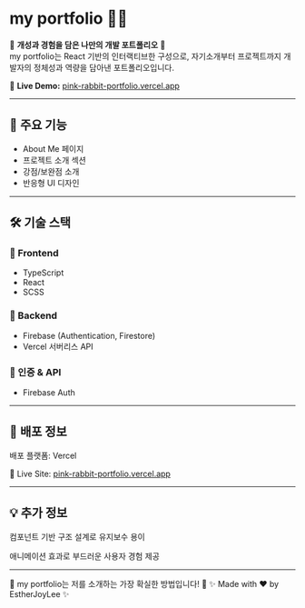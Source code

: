 # **my portfolio 📖✨**

🚀 **개성과 경험을 담은 나만의 개발 포트폴리오** 🚀  
my portfolio는 React 기반의 인터랙티브한 구성으로, 자기소개부터 프로젝트까지 개발자의 정체성과 역량을 담아낸 포트폴리오입니다.

🔗 **Live Demo:** [pink-rabbit-portfolio.vercel.app](https://pink-rabbit-portfolio.vercel.app/)

---

## **📌 주요 기능**

- About Me 페이지  
- 프로젝트 소개 섹션  
- 강점/보완점 소개  
- 반응형 UI 디자인

---

## **🛠 기술 스택**

### **📍 Frontend**
- TypeScript  
- React  
- SCSS  

### **📍 Backend**
- Firebase (Authentication, Firestore)  
- Vercel 서버리스 API  

### **📍 인증 & API**
- Firebase Auth  

---

## 🚀 배포 정보
배포 플랫폼: Vercel

🔗 Live Site: [pink-rabbit-portfolio.vercel.app](https://pink-rabbit-portfolio.vercel.app/)

---

## 💡 추가 정보
컴포넌트 기반 구조 설계로 유지보수 용이

애니메이션 효과로 부드러운 사용자 경험 제공

---

💙 my portfolio는 저를 소개하는 가장 확실한 방법입니다! 💙
✨ Made with ❤️ by EstherJoyLee ✨
